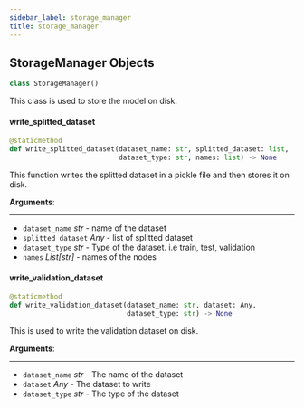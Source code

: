 ```yaml
---
sidebar_label: storage_manager
title: storage_manager
---
```


## StorageManager Objects

```python
class StorageManager()
```

This class is used to store the model on disk.

#### write\_splitted\_dataset

```python
@staticmethod
def write_splitted_dataset(dataset_name: str, splitted_dataset: list,
                           dataset_type: str, names: list) -> None
```

This function writes the splitted dataset in a pickle file
and then stores it on disk.

**Arguments**:

  ----
- `dataset_name` _str_ - name of the dataset
- `splitted_dataset` _Any_ - list of splitted dataset
- `dataset_type` _str_ - Type of the dataset. i.e train, test, validation
- `names` _List[str]_ - names of the nodes

#### write\_validation\_dataset

```python
@staticmethod
def write_validation_dataset(dataset_name: str, dataset: Any,
                             dataset_type: str) -> None
```

This is used to write the validation dataset on disk.

**Arguments**:

  ----
- `dataset_name` _str_ - The name of the dataset
- `dataset` _Any_ - The dataset to write
- `dataset_type` _str_ - The type of the dataset

